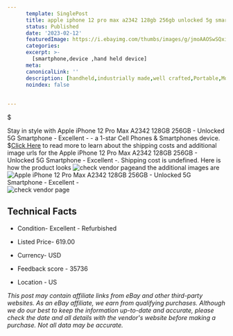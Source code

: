 ```yaml
---
      template: SinglePost
      title: apple iphone 12 pro max a2342 128gb 256gb unlocked 5g smartphone excellent 
      status: Published
      date: '2023-02-12'
      featuredImage: https://i.ebayimg.com/thumbs/images/g/jmoAAOSwSQxi7A80/s-l225.jpg
      categories: 
      excerpt: >-
        [smartphone,device ,hand held device]
      meta:
      canonicalLink: ''
      description: [handheld,industrially made,well crafted,Portable,Mobile,Compact,Convenient,Lightweight,Maneuverable,Man-portable,Miniature,Carriable,Hand-held,Light,Holdable,Transportable,Mobile device,Pocket-sized,On-the-go,Wireless,Cordless,Compact size,Convenient size, smartphone,device ,hand held device]
      noindex: false
      
        
---
```

$

Stay in style with Apple iPhone 12 Pro Max A2342 128GB 256GB - Unlocked 5G Smartphone - Excellent - - a 1-star Cell Phones & Smartphones device.
$[Click Here](https://www.ebay.com/itm/255661603786?hash=item3b869e7bca%3Ag%3AjmoAAOSwSQxi7A80&mkevt=1&mkcid=1&mkrid=711-53200-19255-0&campid=%253CePNCampaignId%253E&customid=%253CreferenceId%253E&toolid=10049) to read more to learn about the shipping costs and additional image urls for the Apple iPhone 12 Pro Max A2342 128GB 256GB - Unlocked 5G Smartphone - Excellent -. Shipping cost is undefined. Here is how the product looks ![check vendor page](https://i.ebayimg.com/thumbs/images/g/jmoAAOSwSQxi7A80/s-l225.jpg)and the additional images are![Apple iPhone 12 Pro Max A2342 128GB 256GB - Unlocked 5G Smartphone - Excellent -](https://i.ebayimg.com/images/g/jmoAAOSwSQxi7A80/s-l1600.jpg)![check vendor page](https://origin-galleryplus.ebayimg.com/ws/web/255661603786_2_0_1/225x225.jpg,https://origin-galleryplus.ebayimg.com/ws/web/255661603786_3_0_1/225x225.jpg,https://origin-galleryplus.ebayimg.com/ws/web/255661603786_4_0_1/225x225.jpg,https://origin-galleryplus.ebayimg.com/ws/web/255661603786_5_0_1/225x225.jpg,https://origin-galleryplus.ebayimg.com/ws/web/255661603786_6_0_1/225x225.jpg,https://origin-galleryplus.ebayimg.com/ws/web/255661603786_7_0_1/225x225.jpg,https://origin-galleryplus.ebayimg.com/ws/web/255661603786_8_0_1/225x225.jpg,https://origin-galleryplus.ebayimg.com/ws/web/255661603786_9_0_1/225x225.jpg,https://origin-galleryplus.ebayimg.com/ws/web/255661603786_10_0_1/225x225.jpg,https://origin-galleryplus.ebayimg.com/ws/web/255661603786_11_0_1/225x225.jpg,https://origin-galleryplus.ebayimg.com/ws/web/255661603786_12_0_1/225x225.jpg)



 ## Technical Facts 



     
      

 - Condition- Excellent - Refurbished 


      

 - Listed Price- 619.00 


      

 - Currency- USD 


      

 - Feedback score - 35736 


      

 - Location - US 


      
      

 *_This post may contain affiliate links from eBay and other third-party websites. As an eBay affiliate, we earn from qualifying purchases. Although we do our best to keep the information up-to-date and accurate, please check the date and all details with the vendor's website before making a purchase. Not all data may be accurate._*






